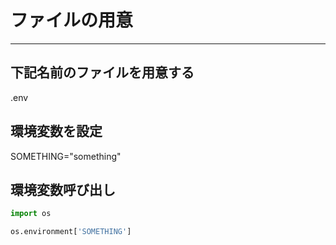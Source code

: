 # ファイルの用意
-------------------------------------------------

## 下記名前のファイルを用意する
.env

## 環境変数を設定
SOMETHING="something"


## 環境変数呼び出し
```py
import os

os.environment['SOMETHING']
```
